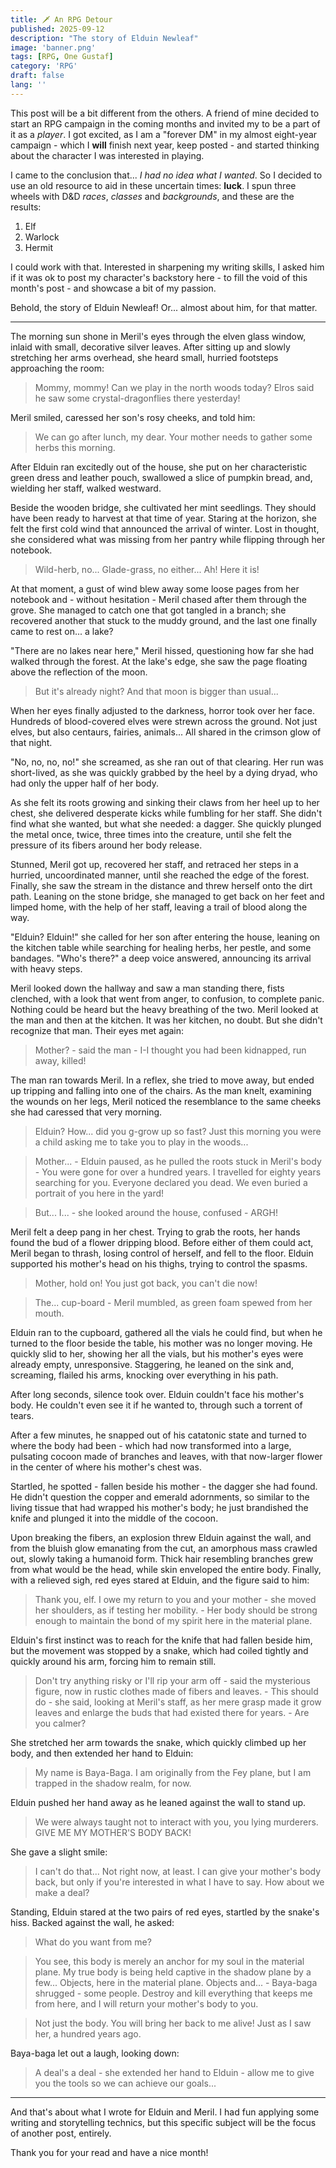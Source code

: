 ```yaml
---
title: 🗡️ An RPG Detour
published: 2025-09-12
description: "The story of Elduin Newleaf"
image: 'banner.png'
tags: [RPG, One Gustaf]
category: 'RPG'
draft: false
lang: ''
---
```


This post will be a bit different from the others. A friend of mine decided to start an RPG campaign in the coming months and invited my to be a part of it as a _player_. I got excited, as I am a "forever DM" in my almost eight-year campaign - which I **will** finish next year, keep posted - and started thinking about the character I was interested in playing.

I came to the conclusion that... _I had no idea what I wanted_. So I decided to use an old resource to aid in these uncertain times: **luck**. I spun three wheels with D&D _races_, _classes_ and _backgrounds_, and these are the results:
1. Elf
2. Warlock
3. Hermit

I could work with that. Interested in sharpening my writing skills, I asked him if it was ok to post my character's backstory here - to fill the void of this month's post - and showcase a bit of my passion.

Behold, the story of Elduin Newleaf! Or... almost about him, for that matter.

---
The morning sun shone in Meril's eyes through the elven glass window, inlaid with small, decorative silver leaves. After sitting up and slowly stretching her arms overhead, she heard small, hurried footsteps approaching the room:

> Mommy, mommy! Can we play in the north woods today? Elros said he saw some crystal-dragonflies there yesterday!

Meril smiled, caressed her son's rosy cheeks, and told him:

> We can go after lunch, my dear. Your mother needs to gather some herbs this morning.

After Elduin ran excitedly out of the house, she put on her characteristic green dress and leather pouch, swallowed a slice of pumpkin bread, and, wielding her staff, walked westward.

Beside the wooden bridge, she cultivated her mint seedlings. They should have been ready to harvest at that time of year. Staring at the horizon, she felt the first cold wind that announced the arrival of winter. Lost in thought, she considered what was missing from her pantry while flipping through her notebook.

> Wild-herb, no... Glade-grass, no either... Ah! Here it is!

At that moment, a gust of wind blew away some loose pages from her notebook and - without hesitation - Meril chased after them through the grove. She managed to catch one that got tangled in a branch; she recovered another that stuck to the muddy ground, and the last one finally came to rest on... a lake?

"There are no lakes near here," Meril hissed, questioning how far she had walked through the forest. At the lake's edge, she saw the page floating above the reflection of the moon.

> But it's already night? And that moon is bigger than usual...

When her eyes finally adjusted to the darkness, horror took over her face. Hundreds of blood-covered elves were strewn across the ground. Not just elves, but also centaurs, fairies, animals... All shared in the crimson glow of that night.

"No, no, no, no!" she screamed, as she ran out of that clearing. Her run was short-lived, as she was quickly grabbed by the heel by a dying dryad, who had only the upper half of her body.

As she felt its roots growing and sinking their claws from her heel up to her chest, she delivered desperate kicks while fumbling for her staff. She didn't find what she wanted, but what she needed: a dagger. She quickly plunged the metal once, twice, three times into the creature, until she felt the pressure of its fibers around her body release.

Stunned, Meril got up, recovered her staff, and retraced her steps in a hurried, uncoordinated manner, until she reached the edge of the forest. Finally, she saw the stream in the distance and threw herself onto the dirt path. Leaning on the stone bridge, she managed to get back on her feet and limped home, with the help of her staff, leaving a trail of blood along the way.

"Elduin? Elduin!" she called for her son after entering the house, leaning on the kitchen table while searching for healing herbs, her pestle, and some bandages. "Who's there?" a deep voice answered, announcing its arrival with heavy steps.

Meril looked down the hallway and saw a man standing there, fists clenched, with a look that went from anger, to confusion, to complete panic. Nothing could be heard but the heavy breathing of the two. Meril looked at the man and then at the kitchen. It was her kitchen, no doubt. But she didn't recognize that man. Their eyes met again:

> Mother? - said the man - I-I thought you had been kidnapped, run away, killed!

The man ran towards Meril. In a reflex, she tried to move away, but ended up tripping and falling into one of the chairs. As the man knelt, examining the wounds on her legs, Meril noticed the resemblance to the same cheeks she had caressed that very morning.

> Elduin? How... did you g-grow up so fast? Just this morning you were a child asking me to take you to play in the woods...

> Mother... - Elduin paused, as he pulled the roots stuck in Meril's body - You were gone for over a hundred years. I travelled for eighty years searching for you. Everyone declared you dead. We even buried a portrait of you here in the yard!

> But... I... - she looked around the house, confused - ARGH!

Meril felt a deep pang in her chest. Trying to grab the roots, her hands found the bud of a flower dripping blood. Before either of them could act, Meril began to thrash, losing control of herself, and fell to the floor. Elduin supported his mother's head on his thighs, trying to control the spasms.

> Mother, hold on! You just got back, you can't die now!

> The... cup-board - Meril mumbled, as green foam spewed from her mouth.

Elduin ran to the cupboard, gathered all the vials he could find, but when he turned to the floor beside the table, his mother was no longer moving. He quickly slid to her, showing her all the vials, but his mother's eyes were already empty, unresponsive. Staggering, he leaned on the sink and, screaming, flailed his arms, knocking over everything in his path.

After long seconds, silence took over. Elduin couldn't face his mother's body. He couldn't even see it if he wanted to, through such a torrent of tears.

After a few minutes, he snapped out of his catatonic state and turned to where the body had been - which had now transformed into a large, pulsating cocoon made of branches and leaves, with that now-larger flower in the center of where his mother's chest was.

Startled, he spotted - fallen beside his mother - the dagger she had found. He didn't question the copper and emerald adornments, so similar to the living tissue that had wrapped his mother's body; he just brandished the knife and plunged it into the middle of the cocoon.

Upon breaking the fibers, an explosion threw Elduin against the wall, and from the bluish glow emanating from the cut, an amorphous mass crawled out, slowly taking a humanoid form. Thick hair resembling branches grew from what would be the head, while skin enveloped the entire body. Finally, with a relieved sigh, red eyes stared at Elduin, and the figure said to him:

> Thank you, elf. I owe my return to you and your mother - she moved her shoulders, as if testing her mobility. - Her body should be strong enough to maintain the bond of my spirit here in the material plane.

Elduin's first instinct was to reach for the knife that had fallen beside him, but the movement was stopped by a snake, which had coiled tightly and quickly around his arm, forcing him to remain still.

> Don't try anything risky or I'll rip your arm off - said the mysterious figure, now in rustic clothes made of fibers and leaves. - This should do - she said, looking at Meril's staff, as her mere grasp made it grow leaves and enlarge the buds that had existed there for years. - Are you calmer?

She stretched her arm towards the snake, which quickly climbed up her body, and then extended her hand to Elduin:

> My name is Baya-Baga. I am originally from the Fey plane, but I am trapped in the shadow realm, for now.

Elduin pushed her hand away as he leaned against the wall to stand up.

> We were always taught not to interact with you, you lying murderers. GIVE ME MY MOTHER'S BODY BACK!

She gave a slight smile:

> I can't do that... Not right now, at least. I can give your mother's body back, but only if you're interested in what I have to say. How about we make a deal?

Standing, Elduin stared at the two pairs of red eyes, startled by the snake's hiss. Backed against the wall, he asked:

> What do you want from me?

> You see, this body is merely an anchor for my soul in the material plane. My true body is being held captive in the shadow plane by a few... Objects, here in the material plane. Objects and... - Baya-baga shrugged - some people. Destroy and kill everything that keeps me from here, and I will return your mother's body to you.

> Not just the body. You will bring her back to me alive! Just as I saw her, a hundred years ago.

Baya-baga let out a laugh, looking down:

> A deal's a deal - she extended her hand to Elduin - allow me to give you the tools so we can achieve our goals...

---

And that's about what I wrote for Elduin and Meril. I had fun applying some writing and storytelling technics, but this specific subject will be the focus of another post, entirely.

Thank you for your read and have a nice month!
